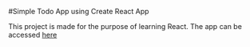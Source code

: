 #Simple Todo App using Create React App

This project is made for the purpose of learning React.
The app can be accessed [here](https://cra-todo-app.herokuapp.com/)
